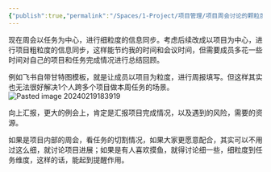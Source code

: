 ```yaml
---
{"publish":true,"permalink":"/Spaces/1-Project/项目管理/项目周会讨论的颗粒度应该是项目还是任务.md","created":"2025-07-29T23:04:32.642+08:00","modified":"2025-07-29T23:04:32.648+08:00","published":"2025-07-29T23:04:32.648+08:00","cssclasses":""}
---
```



现在周会以任务为中心，进行细粒度的信息同步。考虑后续改成以项目为中心，进行项目粗粒度的信息同步，这样能节约我的时间和会议时间，但需要成员多花一些时间对自己的项目和任务完成情况进行总结回顾。

例如飞书自带甘特图模板，就是让成员以项目为粒度，进行周报填写。但这样其实也无法很好解决1个人跨多个项目做本周任务的场景。
![Pasted image 20240219183919](https://pub-pic.oldwinter.top/2025/06/331335c1495d335b606e2472625c2254.png)


向上汇报，更大的例会上，肯定是汇报项目完成情况，以及遇到的风险，需要的资源。

如果是项目内部的周会，看任务的切割情况，如果大家更愿意配合，其实可以不用过这么细，就讨论项目进展；如果是有人喜欢摸鱼，就得讨论细一些，细粒度到任务维度，这样的话，能起到提醒作用。